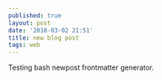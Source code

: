 ```yaml
---
published: true
layout: post
date: '2018-03-02 21:51'
title: new blog post
tags: web
---
```

Testing bash newpost frontmatter generator.
